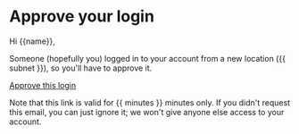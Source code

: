 # Approve your login

Hi {{name}},

Someone (hopefully you) logged in to your account from a new location ({{ subnet }}), so you'll have to approve it.

<a href="{{ link }}" class="btn btn-primary">Approve this login</a>

Note that this link is valid for {{ minutes }} minutes only. If you didn't request this email, you can just ignore it; we won't give anyone else access to your account.
